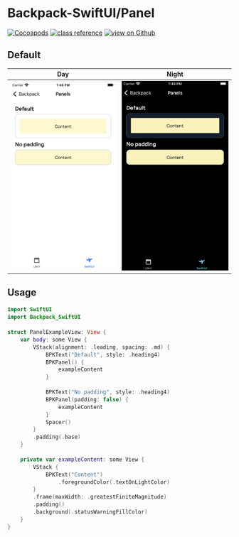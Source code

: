 #  Backpack-SwiftUI/Panel

[![Cocoapods](https://img.shields.io/cocoapods/v/Backpack-SwiftUI.svg?style=flat)](hhttps://cocoapods.org/pods/Backpack-SwiftUI)
[![class reference](https://img.shields.io/badge/Class%20reference-iOS-blue)](https://backpack.github.io/ios/versions/latest/swiftui/Structs/BPKPanel.html)
[![view on Github](https://img.shields.io/badge/Source%20code-GitHub-lightgrey)](https://github.com/Skyscanner/backpack-ios/tree/main/Backpack-SwiftUI/Panel)

## Default
| Day | Night |
| --- | --- |
| <img src="https://raw.githubusercontent.com/Skyscanner/backpack-ios/main/screenshots/iPhone-swiftui_panel___default_lm.png" alt="" width="375" /> |<img src="https://raw.githubusercontent.com/Skyscanner/backpack-ios/main/screenshots/iPhone-swiftui_panel___default_dm.png" alt="" width="375" /> |

## Usage

```swift
import SwiftUI
import Backpack_SwiftUI

struct PanelExampleView: View {
    var body: some View {
        VStack(alignment: .leading, spacing: .md) {
            BPKText("Default", style: .heading4)
            BPKPanel() {
                exampleContent
            }
            
            BPKText("No padding", style: .heading4)
            BPKPanel(padding: false) {
                exampleContent
            }
            Spacer()
        }
        .padding(.base)
    }
    
    private var exampleContent: some View {
        VStack {
            BPKText("Content")
                .foregroundColor(.textOnLightColor)
        }
        .frame(maxWidth: .greatestFiniteMagnitude)
        .padding()
        .background(.statusWarningFillColor)
    }
}
```